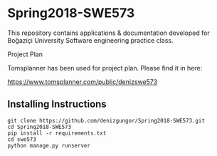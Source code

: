 # Spring2018-SWE573
This repository contains applications &amp; documentation developed for Boğaziçi University Software engineering practice class.

Project Plan

Tomsplanner has been used for project plan.
Please find it in here: 

https://www.tomsplanner.com/public/denizswe573   

## Installing Instructions    

```
git clone https://github.com/denizgungor/Spring2018-SWE573.git  
cd Spring2018-SWE573   
pip install -r requirements.txt   
cd swe573
python manage.py runserver
```   
